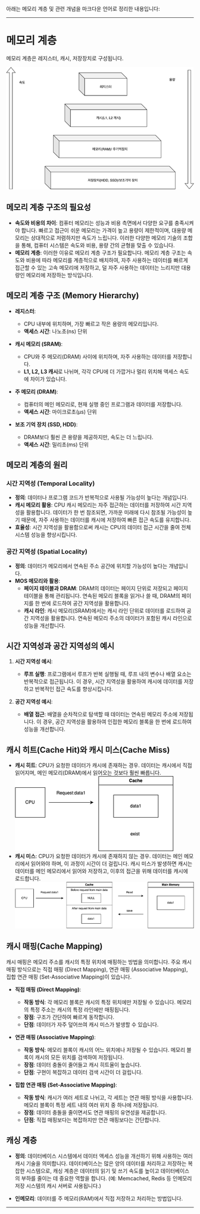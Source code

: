 아래는 메모리 계층 및 관련 개념을 마크다운 언어로 정리한 내용입니다:

---

# 메모리 계층

메모리 계층은 레지스터, 캐시, 저장장치로 구성됩니다.

![img.png](memory_png/img.png)

## 메모리 계층 구조의 필요성

- **속도와 비용의 차이**: 컴퓨터 메모리는 성능과 비용 측면에서 다양한 요구를 충족시켜야 합니다. 빠르고 접근이 쉬운 메모리는 가격이 높고 용량이 제한적이며, 대용량 메모리는 상대적으로 저렴하지만 속도가 느립니다. 이러한 다양한 메모리 기술의 조합을 통해, 컴퓨터 시스템은 속도와 비용, 용량 간의 균형을 맞출 수 있습니다.
- **메모리 계층**: 이러한 이유로 메모리 계층 구조가 필요합니다. 메모리 계층 구조는 속도와 비용에 따라 메모리를 계층적으로 배치하여, 자주 사용하는 데이터를 빠르게 접근할 수 있는 고속 메모리에 저장하고, 덜 자주 사용하는 데이터는 느리지만 대용량인 메모리에 저장하는 방식입니다.

## 메모리 계층 구조 (Memory Hierarchy)

- **레지스터**:
    - CPU 내부에 위치하며, 가장 빠르고 작은 용량의 메모리입니다.
    - **액세스 시간**: 나노초(ns) 단위

- **캐시 메모리 (SRAM)**:
    - CPU와 주 메모리(DRAM) 사이에 위치하며, 자주 사용하는 데이터를 저장합니다.
    - **L1, L2, L3 캐시**로 나뉘며, 각각 CPU에 더 가깝거나 멀리 위치해 액세스 속도에 차이가 있습니다.

- **주 메모리 (DRAM)**:
    - 컴퓨터의 메인 메모리로, 현재 실행 중인 프로그램과 데이터를 저장합니다.
    - **액세스 시간**: 마이크로초(µs) 단위

- **보조 기억 장치 (SSD, HDD)**:
    - DRAM보다 훨씬 큰 용량을 제공하지만, 속도는 더 느립니다.
    - **액세스 시간**: 밀리초(ms) 단위

## 메모리 계층의 원리

### 시간 지역성 (Temporal Locality)

- **정의**: 데이터나 프로그램 코드가 반복적으로 사용될 가능성이 높다는 개념입니다.
- **캐시 메모리 활용**: CPU 캐시 메모리는 자주 접근하는 데이터를 저장하여 시간 지역성을 활용합니다. 데이터가 한 번 참조되면, 가까운 미래에 다시 참조될 가능성이 높기 때문에, 자주 사용하는 데이터를 캐시에 저장하여 빠른 접근 속도를 유지합니다.
- **효율성**: 시간 지역성을 활용함으로써 캐시는 CPU의 데이터 접근 시간을 줄여 전체 시스템 성능을 향상시킵니다.

### 공간 지역성 (Spatial Locality)

- **정의**: 데이터가 메모리에서 연속된 주소 공간에 위치할 가능성이 높다는 개념입니다.
- **MOS 메모리와 활용**:
    - **페이지 테이블과 DRAM**: DRAM의 데이터는 페이지 단위로 저장되고 페이지 테이블을 통해 관리됩니다. 연속된 메모리 블록을 읽거나 쓸 때, DRAM의 페이지를 한 번에 로드하여 공간 지역성을 활용합니다.
    - **캐시 라인**: 캐시 메모리(SRAM)에서는 캐시 라인 단위로 데이터를 로드하여 공간 지역성을 활용합니다. 연속된 메모리 주소의 데이터가 포함된 캐시 라인으로 성능을 개선합니다.

## 시간 지역성과 공간 지역성의 예시

1. **시간 지역성 예시**:
    - **루프 실행**: 프로그램에서 루프가 반복 실행될 때, 루프 내의 변수나 배열 요소는 반복적으로 접근됩니다. 이 경우, 시간 지역성을 활용하여 캐시에 데이터를 저장하고 반복적인 접근 속도를 향상시킵니다.

2. **공간 지역성 예시**:
    - **배열 접근**: 배열을 순차적으로 탐색할 때 데이터는 연속된 메모리 주소에 저장됩니다. 이 경우, 공간 지역성을 활용하여 인접한 메모리 블록을 한 번에 로드하여 성능을 개선합니다.

## 캐시 히트(Cache Hit)와 캐시 미스(Cache Miss)

- **캐시 히트**: CPU가 요청한 데이터가 캐시에 존재하는 경우. 데이터는 캐시에서 직접 읽어지며, 메인 메모리(DRAM)에서 읽어오는 것보다 훨씬 빠릅니다.
![img_1.png](memory_png/img_1.png)
- **캐시 미스**: CPU가 요청한 데이터가 캐시에 존재하지 않는 경우. 데이터는 메인 메모리에서 읽어와야 하며, 이 과정이 시간이 더 걸립니다. 캐시 미스가 발생하면 캐시는 데이터를 메인 메모리에서 읽어와 저장하고, 이후의 접근을 위해 데이터를 캐시에 로드합니다.
![img_2.png](memory_png/img_2.png)
## 캐시 매핑(Cache Mapping)

캐시 매핑은 메모리 주소를 캐시의 특정 위치에 매핑하는 방법을 의미합니다. 주요 캐시 매핑 방식으로는 직접 매핑 (Direct Mapping), 연관 매핑 (Associative Mapping), 집합 연관 매핑 (Set-Associative Mapping)이 있습니다.

- **직접 매핑 (Direct Mapping)**:
    - **작동 방식**: 각 메모리 블록은 캐시의 특정 위치에만 저장될 수 있습니다. 메모리의 특정 주소는 캐시의 특정 라인에만 매핑됩니다.
    - **장점**: 구조가 간단하여 빠르게 동작합니다.
    - **단점**: 데이터가 자주 덮어쓰여 캐시 미스가 발생할 수 있습니다.

- **연관 매핑 (Associative Mapping)**:
    - **작동 방식**: 메모리 블록이 캐시의 어느 위치에나 저장될 수 있습니다. 메모리 블록이 캐시의 모든 위치를 검색하여 저장됩니다.
    - **장점**: 데이터 충돌이 줄어들고 캐시 히트율이 높습니다.
    - **단점**: 구현이 복잡하고 데이터 검색 시간이 더 걸립니다.

- **집합 연관 매핑 (Set-Associative Mapping)**:
    - **작동 방식**: 캐시가 여러 세트로 나뉘고, 각 세트는 연관 매핑 방식을 사용합니다. 메모리 블록이 특정 세트 내의 여러 위치 중 하나에 저장됩니다.
    - **장점**: 데이터 충돌을 줄이면서도 연관 매핑의 유연성을 제공합니다.
    - **단점**: 직접 매핑보다는 복잡하지만 연관 매핑보다는 간단합니다.

## 캐싱 계층

- **정의**: 데이터베이스 시스템에서 데이터 액세스 성능을 개선하기 위해 사용하는 여러 캐시 기술을 의미합니다. 데이터베이스는 많은 양의 데이터를 처리하고 저장하는 복잡한 시스템으로, 캐싱 계층은 데이터의 읽기 및 쓰기 속도를 높이고 데이터베이스의 부하를 줄이는 데 중요한 역할을 합니다. (예: Memcached, Redis 등 인메모리 저장 시스템의 캐시 서버로 사용됩니다.)

- **인메모리**: 데이터를 주 메모리(RAM)에서 직접 저장하고 처리하는 방법입니다.

---
